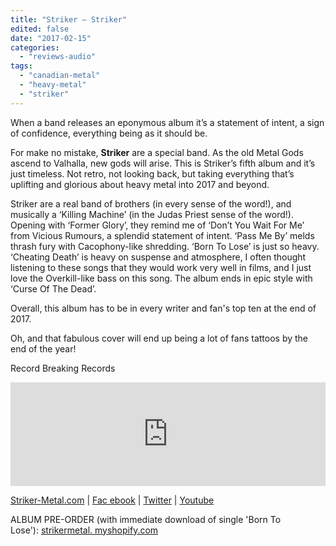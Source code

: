 ```yaml
---
title: "Striker – Striker"
edited: false
date: "2017-02-15"
categories:
  - "reviews-audio"
tags:
  - "canadian-metal"
  - "heavy-metal"
  - "striker"
---
```


When a band releases an eponymous album it’s a statement of intent, a sign of confidence, everything being as it should be.

For make no mistake, **Striker** are a special band. As the old Metal Gods ascend to Valhalla, new gods will arise. This is Striker’s fifth album and it’s just timeless. Not retro, not looking back, but taking everything that’s uplifting and glorious about heavy metal into 2017 and beyond.

Striker are a real band of brothers (in every sense of the word!), and musically a ‘Killing Machine’ (in the Judas Priest sense of the word!). Opening with ‘Former Glory’, they remind me of ‘Don’t You Wait For Me’ from Vicious Rumours, a splendid statement of intent. ‘Pass Me By’ melds thrash fury with Cacophony-like shredding. ‘Born To Lose’ is just so heavy. ‘Cheating Death’ is heavy on suspense and atmosphere, I often thought listening to these songs that they would work very well in films, and I just love the Overkill-like bass on this song. The album ends in epic style with ‘Curse Of The Dead’.

Overall, this album has to be in every writer and fan's top ten at the end of 2017.

Oh, and that fabulous cover will end up being a lot of fans tattoos by the end of the year!

Record Breaking Records

<iframe src="https://w.soundcloud.com/player/?url=https%3A//api.soundcloud.com/tracks/301627424&amp;color=ff5500&amp;auto_play=false&amp;hide_related=false&amp;show_comments=true&amp;show_user=true&amp;show_reposts=false" width="100%" height="166" frameborder="no" scrolling="no"></iframe>

[Striker-Metal.com](http://www.striker-metal.com/) | [Fac ebook](https://www.facebook.com/strikermetal) | [Twitter](https://twitter.com/StrikerMetal) | [Youtube](https://www.youtube.com/channel/UCU67S5jpv-oENDrjRZEcmuA)

ALBUM PRE-ORDER (with immediate download of single 'Born To Lose'): [strikermetal. myshopify.com](https://strikermetal.myshopify.com/)
